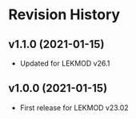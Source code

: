 # Revision History

## v1.1.0 (2021-01-15)
* Updated for LEKMOD v26.1

## v1.0.0 (2021-01-15)
* First release for LEKMOD v23.02
